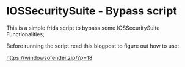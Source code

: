 # IOSSecuritySuite - Bypass script

This is a simple frida script to bypass some IOSSecuritySuite Functionalities;

Before running the script read this blogpost to figure out how to use:

https://windowsofender.zip/?p=18
